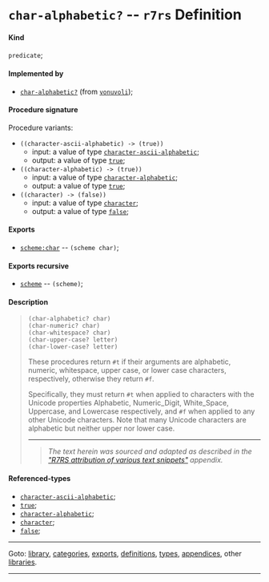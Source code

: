 

<a id='definition__r7rs__char-alphabetic_3f'></a>

# `char-alphabetic?` -- `r7rs` Definition


<a id='definition__r7rs__char-alphabetic_3f__kind'></a>

#### Kind

`predicate`;


<a id='definition__r7rs__char-alphabetic_3f__implemented-by'></a>

#### Implemented by

 * [`char-alphabetic?`](../../vonuvoli/definitions/char-alphabetic_3f.md#definition__vonuvoli__char-alphabetic_3f) (from [`vonuvoli`](../../vonuvoli/_index.md#library__vonuvoli));


<a id='definition__r7rs__char-alphabetic_3f__procedure-signature'></a>

#### Procedure signature

Procedure variants:
 * `((character-ascii-alphabetic) -> (true))`
   * input: a value of type [`character-ascii-alphabetic`](../../r7rs/types/character-ascii-alphabetic.md#type__r7rs__character-ascii-alphabetic);
   * output: a value of type [`true`](../../r7rs/types/true.md#type__r7rs__true);
 * `((character-alphabetic) -> (true))`
   * input: a value of type [`character-alphabetic`](../../r7rs/types/character-alphabetic.md#type__r7rs__character-alphabetic);
   * output: a value of type [`true`](../../r7rs/types/true.md#type__r7rs__true);
 * `((character) -> (false))`
   * input: a value of type [`character`](../../r7rs/types/character.md#type__r7rs__character);
   * output: a value of type [`false`](../../r7rs/types/false.md#type__r7rs__false);


<a id='definition__r7rs__char-alphabetic_3f__exports'></a>

#### Exports

 * [`scheme:char`](../../r7rs/exports/scheme_3a_char.md#export__r7rs__scheme_3a_char) -- `(scheme char)`;


<a id='definition__r7rs__char-alphabetic_3f__exports-recursive'></a>

#### Exports recursive

 * [`scheme`](../../r7rs/exports/scheme.md#export__r7rs__scheme) -- `(scheme)`;


<a id='definition__r7rs__char-alphabetic_3f__description'></a>

#### Description

> ````
> (char-alphabetic? char)
> (char-numeric? char)
> (char-whitespace? char)
> (char-upper-case? letter)
> (char-lower-case? letter)
> ````
> 
> 
> These procedures return `#t` if their arguments are alphabetic,
> numeric, whitespace, upper case, or lower case characters, respectively,
> otherwise they return `#f`.
> 
> Specifically, they must return `#t` when applied to characters with
> the Unicode properties Alphabetic, Numeric_Digit, White_Space, Uppercase, and
> Lowercase respectively, and `#f` when applied to any other Unicode
> characters.  Note that many Unicode characters are alphabetic but neither
> upper nor lower case.
> 
> 
> ----
> > *The text herein was sourced and adapted as described in the ["R7RS attribution of various text snippets"](../../r7rs/appendices/attribution.md#appendix__r7rs__attribution) appendix.*


<a id='definition__r7rs__char-alphabetic_3f__referenced-types'></a>

#### Referenced-types

 * [`character-ascii-alphabetic`](../../r7rs/types/character-ascii-alphabetic.md#type__r7rs__character-ascii-alphabetic);
 * [`true`](../../r7rs/types/true.md#type__r7rs__true);
 * [`character-alphabetic`](../../r7rs/types/character-alphabetic.md#type__r7rs__character-alphabetic);
 * [`character`](../../r7rs/types/character.md#type__r7rs__character);
 * [`false`](../../r7rs/types/false.md#type__r7rs__false);

----

Goto: [library](../../r7rs/_index.md#library__r7rs), [categories](../../r7rs/categories/_index.md#toc__r7rs__categories), [exports](../../r7rs/exports/_index.md#toc__r7rs__exports), [definitions](../../r7rs/definitions/_index.md#toc__r7rs__definitions), [types](../../r7rs/types/_index.md#toc__r7rs__types), [appendices](../../r7rs/appendices/_index.md#toc__r7rs__appendices), other [libraries](../../_libraries.md#toc__libraries).

----

